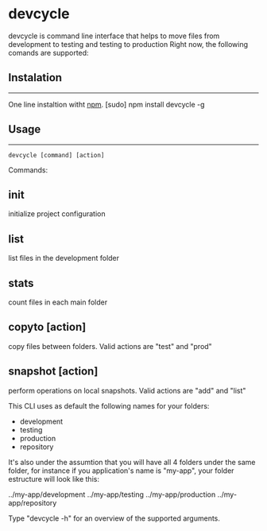 devcycle
========

devcycle is command line interface that helps to move files from development 
to testing and testing to production
Right now, the following comands are supported:


## Instalation
------
One line instaltion witht [npm](http://npmjs.org). 
	[sudo] npm install devcycle -g


## Usage
------
	devcycle [command] [action]
	
Commands: 

## init
initialize project configuration
    
## list
list files in the development folder
    
## stats
count files in each main folder
    
## copyto [action]
copy files between folders. Valid actions are "test" and "prod"
    
## snapshot [action]
perform operations on local snapshots. Valid actions are "add" and "list"

This CLI uses as default the following names for your folders:

* development
* testing
* production
* repository

It's also under the assumtion that you will have all 4 folders under the same 
folder, for instance if you application's name is "my-app", your folder estructure
will look like this:

../my-app/development
../my-app/testing
../my-app/production
../my-app/repository

Type "devcycle -h" for an overview of the supported arguments.



